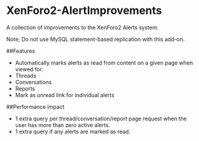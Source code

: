 # XenForo2-AlertImprovements

A collection of improvements to the XenForo2 Alerts system.

Note; Do not use MySQL statement-based replication with this add-on.

##Features
- Automatically marks alerts as read from content on a given page when viewed for:
 - Threads
 - Conversations
 - Reports
- Mark as unread link for individual alerts

##Performance impact
- 1 extra query per thread/conversation/report page request when the user has more than zero active alerts.
- 1 extra query if any alerts are marked as read.
